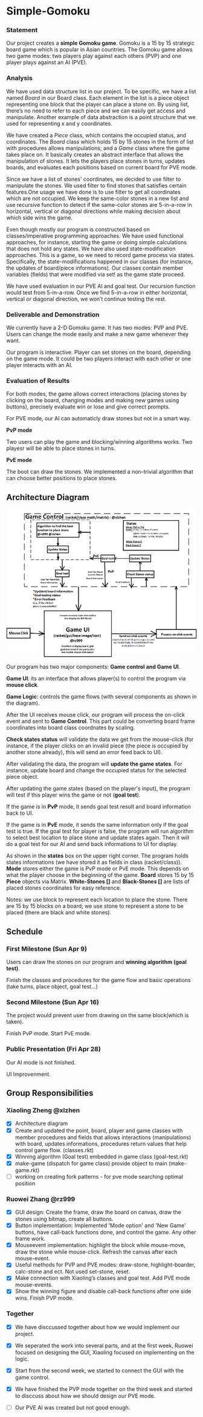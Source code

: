 # Simple-Gomoku

### Statement
Our project creates a **simple Gomoku game**. Gomoku is a 15 by 15 strategic board game which is popular in Asian countries. The Gomoku game allows two game modes: two players play against each others (PVP) and one player plays against an AI (PVE).

### Analysis
We have used data structure list in our project. To be specific, we have a list named *Board* in our Board class. Each element in the list is a piece object representing one block that the player can place a stone on. By using list, there’s no need to refer to each piece and we can easily get access and manipulate. Another example of data abstraction is a point structure that we used for representing x and y coordinates. 

We have created a *Piece* class, which contains the occupied status, and coordinates. The *Board* class which holds 15 by 15 stones in the form of list with procedures allows manipulations; and a *Game* class where the game takes place on. It basically creates an abstract interface that allows the manipulation of stones. It lets the players place stones in turns, updates boards, and evaluates each positions based on current board for PVE mode. 

Since we have a list of stones' coordinates, we decided to use filter to manipulate the stones. We used filter to find stones that satisfies certain features.One usage we have done is to use filter to get all coordinates which are not occupied. We keep the same-color stones in a new list and use recursive function to detect if the same-color stones are 5-in-a-row in horizontal, vertical or diagonal directions while making decision about which side wins the game.

Even though mostly our program is constructed based on classes/imperative programming approaches. We have used functional approaches, for instance, starting the game or doing simple calculations that does not hold any states. We have also used state-modification approaches. This is a game, so we need to record game process via states. Specifically, the state-modifications happened in our classes (for instance, the updates of board/piece informations). Our classes contain member variables (fields) that were modified via set! as the game state proceed. 

We have used evaluation in our PVE AI and goal test. Our recursion function would test from 5-in-a-row. Once we find 5-in-a-row in either horizontal, vertical or diagonal direction, we won’t continue testing the rest.


### Deliverable and Demonstration

We currently have a 2-D Gomoku game. It has two modes: PVP and PVE. Users can change the mode easily and make a new game whenever they want.

Our program is interactive. Player can set stones on the board, depending on the game mode. It could be two players interact with each other or one player interacts with an AI. 


### Evaluation of Results

For both modes, the game allows correct interactions (placing stones by clicking on the board, changing modes and making new games using buttons), precisely evaluate win or lose and give correct prompts.

For PVE mode, our AI can automaticly draw stones but not in a smart way.


**PvP mode**

Two users can play the game and blocking/winning algorithms works.
Two playesr will be able to place stones in turns.

**PvE mode**

The boot can draw the stones.
We implemented a non-trivial algorithm that can choose better positions to place stones. 


## Architecture Diagram

![ArchitectureDiagramUpdate](https://github.com/oplS17projects/Simple-Gomoku/blob/master/ArchitectureDiagramUpdate.png?raw=true)

Our program has two major components: **Game control and Game UI**.

**Game UI**: its an interface that allows player(s) to control the program via **mouse click**. 

**Game Logic**: controls the game flows (with several components as shown in the diagram).

After the UI receives mouse click, our program will process the on-click event and sent to **Game Control**. This part could be converting board frame coordinates into board class coordnates by scaling.


**Check states status** will validate the data we get from the mouse-click (for instance, if the player clicks on an invalid piece (the piece is occupied by another stone already), this will send an error feed back to UI). 

After validating the data, the program will **update the game states**. For instance, update board and change the occupied status for the selected piece object.

After updating the game states (based on the player's input), the program will test if this player wins the game or not (**goal test**). 

If the game is in **PvP** mode, it sends goal test result and board information back to UI. 

If the game is in **PvE** mode, it sends the same information only if the goal test is true. If the goal test for player is false, the program will run algorithm to select best location to place stone and update states again. Then it will do a goal test for our AI and send back informations to UI for display.

As shown in the **states** box on the upper right corner. The program holds states informations (we have stored it as fields in class (racket/class)). **Mode** stores either the game is PvP mode or PvE mode. This depends on what the player choose in the beginning of the game. **Board** stores 15 by 15 **Piece** objects via Matrix. **White-Stones []** and **Black-Stones []** are lists of placed stones coordinates for easy reference. 
 

Notes: we use block to represent each location to place the stone. There are 15 by 15 blocks on a board;
       we use stone to represent a stone to be placed (there are black and white stones). 
       

## Schedule
### First Milestone (Sun Apr 9)

Users can draw the stones on our program and **winning algorithm (goal test)**.

Finish the classes and procedures for the game flow and basic operations (take turns, place object, goal test...)

### Second Milestone (Sun Apr 16)

The project would prevent user from drawing on the same block(which is taken).

Finish PvP mode. Start PvE mode.

### Public Presentation (Fri Apr 28)

Our AI mode is not finished.

UI Improvenment.  

## Group Responsibilities

### Xiaoling Zheng @xlzhen

- [x] Architecture diagram 
- [x] Create and updated the point, board, player and game classes with member procedures and fields that allows interactions (manipulations) with board, updates informations, procedures return values that help control game flow. (classes.rkt)
- [x] Winning algorithm (Goal test) embedded in game class (goal-test.rkt)
- [x] make-game (dispatch for game class) provide object to main (make-game.rkt)
- [ ] working on creating fork patterns - for pve mode searching optimal position

### Ruowei Zhang @rz999

- [x] GUI design: Create the frame, draw the board on canvas, draw the stones using bitmap, create all buttons. 
- [x] Button implementation: Implemented 'Mode option' and 'New Game' buttons, have call-back functions done, and control the game. Any other frame work.
- [x] Mouseevent implementation: highlight the block while mouse-move, draw the stone while mouse-click. Refresh the canvas after each mouse-event.
- [x] Useful methods for PVP and PVE modes: draw-stone, highlight-boarder, calc-stone and ect. Not used set-stone, reset.
- [x] Make connection with Xiaoling’s classes and goal test. Add PVE mode mouse-events.
- [x] Show the winning figure and disable call-back functions after one side wins. Finish PVP mode.

### Together

- [x] We have disccussed together about how we would implement our project.
- [x] We seperated the work into several parts, and at the first week, Ruowei focused on designing the GUI, Xiaoling focused on implementing on the logic.
- [x] Start from the second week, we started to connect the GUI with the game control.
- [x] We have finished the PVP mode together on the third week and started to disccuss about how we should design our PVE mode.
- [ ] Our PVE AI was created but not good enough.
 
